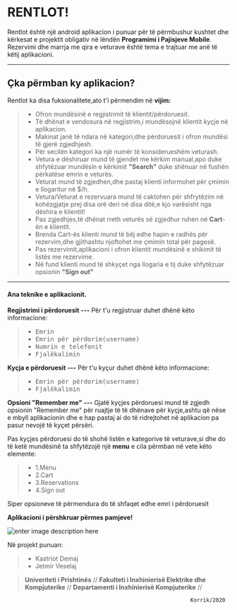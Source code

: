 ﻿RENTLOT!
===================


Rentlot është një android aplikacion i punuar për të përmbushur kushtet dhe kërkesat e projektit obligativ në lëndën  **Programimi i Pajisjeve Mobile**. Rezervimi dhe marrja me qira e veturave është tema e trajtuar me anë të këtij aplikacioni.

----------


Çka përmban ky aplikacion?
-------------
Rentlot ka disa fuksionalitete,ato t'i përmendim  në **vijim:**

> -  Ofron mundësinë e regjistrimit të klientit/përdoruesit.
> -  Të dhënat e vendosura në regjistrim,i mundësojnë klientit kyçje në aplikacion.
> -  Makinat janë të ndara në kategori,dhe përdoruesit i ofron mundësi të gjerë zgjedhjesh.
> -  Për secilën kategori ka një numër të konsiderueshëm veturash.
> - Vetura e dëshiruar mund të gjendet me kërkim manual,apo duke shfytëzuar mundësin e kërkimit **"Search"** duke shënuar në fushën përkatëse emrin e veturës.
> -  Veturat mund të zgjedhen,dhe pastaj klienti informohet për çmimin e llogaritur në $/h.
> - Vetura/Veturat e rezervuara mund të caktohen për shfrytëzim në kohëzgjatje prej disa orë deri në disa ditë,e kjo varësisht nga dëshira e  klientit!
> - Pas zgjedhjes,të dhënat rreth veturës së zgjedhur ruhen në **Cart**-ën e klientit.
> - Brenda Cart-ës klienti mund të bëj edhe hapin e radhës për rezervim,dhe gjithashtu njoftohet me çmimin total për pagesë.
> - Pas rezervimit,aplikacioni i ofron klientit mundësinë e shikimit të listës me rezervime.
> - Në fund klienti mund të shkyçet nga llogaria e tij duke shfytëzuar opsionin **"Sign out"** 


----------



#### <i class="icon-file"></i> Ana teknike e aplikacionit.

**Regjistrimi i përdoruesit** **---** Për t'u regjistruar duhet dhënë këto  informacione: 
> - <kbd>Emrin</kbd>
> - <kbd>Emrin për përdorim(username)</kbd>  
> - <kbd>Numrin e telefonit</kbd> 
> - <kbd>Fjalëkalimin</kbd>     
	   
**Kyçja e përdoruesit** **---** Për t'u kyçur duhet dhënë këto  informacione: 
> - <kbd>Emrin për përdorim(username)</kbd>  
> - <kbd>Fjalëkalimin</kbd>     


**Opsioni "Remember me"** **---** Gjatë kyçjes përdoruesi mund të zgjedh opsionin "Remember me" për ruajtje të të dhënave për kyçje,ashtu që nëse e mbyll aplikacionin dhe e hap pastaj ai do të ridrejtohet në aplikacion pa pasur nevojë të kyçet përsëri.

   

Pas kyçjes përdoruesi do të shohë listën e kategorive të veturave,si dhe do të ketë mundësinë ta shfytëzojë një **menu** e cila përmban në vete këto elemente:  

> - 1.Menu
> - 2.Cart
> - 3.Reservations
> - 4.Sign out

 

Siper opsioneve të përmendura do të shfaqet edhe emri i përdoruesit


****Aplikacioni i përshkruar përmes pamjeve!****

![enter image description here](https://i.ibb.co/fqdMLB6/Rentlot.png)


Në projekt punuan: 
> - Kastriot Demaj
> - Jetmir Veselaj


> **Univeriteti i Prishtinës** //
> **Fakulteti i Inxhinierisë Elektrike dhe Kompjuterike** //
> **Departamenti i Inxhinierisë Kompjuterike** //

                                                              Korrik/2020

